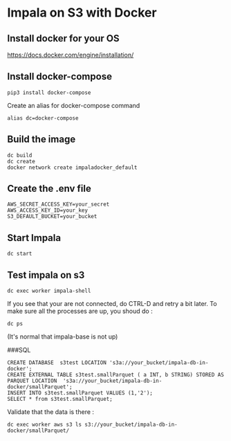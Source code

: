 # Impala on S3 with Docker

## Install docker for your OS

https://docs.docker.com/engine/installation/

## Install docker-compose

```
pip3 install docker-compose
```

Create an alias for docker-compose command
```
alias dc=docker-compose
```

## Build the image
```
dc build
dc create
docker network create impaladocker_default
```

## Create the .env file
```
AWS_SECRET_ACCESS_KEY=your_secret
AWS_ACCESS_KEY_ID=your_key
S3_DEFAULT_BUCKET=your_bucket
```

## Start Impala
```
dc start
```

## Test impala on s3
```
dc exec worker impala-shell 
```
If you see that your are not connected, do CTRL-D and retry a bit later.
To make sure all the processes are up, you shoud do : 
```
dc ps
```
(It's normal that impala-base is not up)

###SQL
```
CREATE DATABASE  s3test LOCATION 's3a://your_bucket/impala-db-in-docker';
CREATE EXTERNAL TABLE s3test.smallParquet ( a INT, b STRING) STORED AS PARQUET LOCATION  's3a://your_bucket/impala-db-in-docker/smallParquet';
INSERT INTO s3test.smallParquet VALUES (1,'2');
SELECT * from s3test.smallParquet; 
```

Validate that the data is there :
```
dc exec worker aws s3 ls s3://your_bucket/impala-db-in-docker/smallParquet/
```

